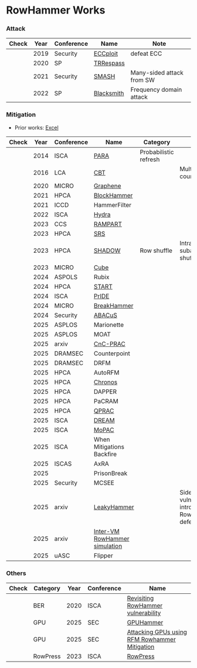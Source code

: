 # RowHammer Works

### Attack
|Check |Year |Conference |Name |Note |
|------|-----|-----------|-----|-----|
| |2019 |Security | [ECCploit](https://ieeexplore.ieee.org/abstract/document/8835222) | defeat ECC
| |2020 |SP       | [TRRespass](https://ieeexplore.ieee.org/abstract/document/9152631) |
| |2021 |Security | [SMASH](https://www.usenix.org/conference/usenixsecurity21/presentation/ridder) | Many-sided attack from SW |
| |2022 |SP       | [Blacksmith](https://ieeexplore.ieee.org/abstract/document/9833772) | Frequency domain attack |

### Mitigation
- Prior works: [Excel](https://o365skku-my.sharepoint.com/:x:/g/personal/g24067yjs_o365_skku_edu/Ecd5ipVKx05NrmQ5qus-fZ0BglMoKMQMoRMIZPY-5Cl_2g?e=auwctj)
  
|Check |Year |Conference |Name |Category |Note |
|------|-----|-----------|-----|---------|-----|
| |2014 |ISCA     | [PARA](https://ieeexplore.ieee.org/abstract/document/6853210) | Probabilistic refresh |
| |2016 |LCA      | [CBT](https://ieeexplore.ieee.org/abstract/document/7579600) |  | Multi-layer counter |
| |2020 |MICRO    | [Graphene](https://ieeexplore.ieee.org/abstract/document/9251863) |
| |2021	|HPCA	    | [BlockHammer](https://ieeexplore.ieee.org/abstract/document/9407238) |
| |2021	|ICCD	    | HammerFilter
| |2022	|ISCA	    | [Hydra](https://dl.acm.org/doi/abs/10.1145/3470496.3527421) |
| |2023	|CCS	    | [RAMPART](https://dl.acm.org/doi/abs/10.1145/3631882.3631886) |
| |2023	|HPCA	    | [SRS](https://ieeexplore.ieee.org/abstract/document/10070999) |
| |2023 |HPCA     | [SHADOW](https://ieeexplore.ieee.org/abstract/document/10070966) | Row shuffle | Intra-subarray row shuffling |
| |2023	|MICRO	  | [Cube](https://dl.acm.org/doi/abs/10.1145/3613424.3623777) |
| |2024	|ASPOLS	  | Rubix
| |2024	|HPCA	    | [START](https://ieeexplore.ieee.org/abstract/document/10476473) |
| |2024 |ISCA     | [PrIDE](https://ieeexplore.ieee.org/abstract/document/10609688) |
| |2024	|MICRO    | [BreakHammer](https://ieeexplore.ieee.org/abstract/document/10764696) |
| |2024	|Security	| [ABACuS](https://www.usenix.org/conference/usenixsecurity24/presentation/olgun) |
| |2025	|ASPLOS	  | Marionette
| |2025	|ASPLOS	  | MOAT
| |2025	|arxiv    | [CnC-PRAC](https://arxiv.org/abs/2506.11970) |
| |2025	|DRAMSEC  | Counterpoint
| |2025	|DRAMSEC  | DRFM
| |2025	|HPCA	    | AutoRFM
| |2025	|HPCA	    | [Chronos](https://ieeexplore.ieee.org/abstract/document/10946773)
| |2025	|HPCA	    | DAPPER
| |2025	|HPCA	    | PaCRAM
| |2025	|HPCA	    | [QPRAC](https://ieeexplore.ieee.org/abstract/document/10946754) |
| |2025	|ISCA	    | [DREAM](https://dl.acm.org/doi/full/10.1145/3695053.3731117) |
| |2025	|ISCA	    | [MoPAC](https://dl.acm.org/doi/full/10.1145/3695053.3730997) |
| |2025	|ISCA	    | When Mitigations Backfire
| |2025	|ISCAS    | AxRA
| |2025	|	        | PrisonBreak
| |2025	|Security	| MCSEE
| |2025	|arxiv    | [LeakyHammer](https://arxiv.org/abs/2503.17891) |  | Side channel vulnerabilities introduced by RowHammer defenses
| |2025	|arxiv    | [Inter-VM RowHammer simulation](https://arxiv.org/abs/2506.07190) |
| |2025	|uASC	    | Flipper

### Others
|Check |Category |Year |Conference |Name |
|------|---------|-----|-----------|-----|
| |BER |2020 |ISCA | [Revisiting RowHammer vulnerability](https://ieeexplore.ieee.org/abstract/document/9138944) |
| |GPU |2025 |SEC | [GPUHammer](https://arxiv.org/abs/2507.08166) |
| |GPU |2025 |SEC | [Attacking GPUs using RFM Rowhammer Mitigation](https://www.usenix.org/conference/usenixsecurity25/presentation/nazaraliyev) |
| |RowPress |2023 |ISCA | [RowPress](https://dl.acm.org/doi/abs/10.1145/3579371.3589063) |
